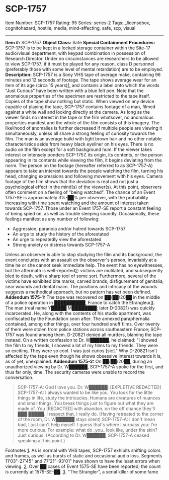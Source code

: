 # SCP-1757
Item Number: SCP-1757
Rating: 95
Series: series-2
Tags: _licensebox, cognitohazard, hostile, media, mind-affecting, safe, scp, visual

---

**Item #:** SCP-1757
**Object Class:** Safe
**Special Containment Procedures:** SCP-1757 is to be kept in a locked storage container within the Site-17 audio/visual department, with keypad combination in possession of Research Director. Under no circumstances are researchers to be allowed to view SCP-1757; if it must be played for any reason, class D personnel (preferably those with some level of mental retardation) are to be employed.
**Description:** SCP-1757 is a Sony VHS tape of average make, containing 96 minutes and 12 seconds of footage. The tape shows average wear for an item of its age (circa 15 years)[1](javascript:;), and contains a label onto which the words "Just Curious" have been written with a blue felt pen. Note that the anomalous properties of the specimen are restricted to the tape itself. Copies of the tape show nothing but static.
When viewed on any device capable of playing the tape, SCP-1757 contains footage of a man, filmed against a white wall and looking directly at the camera. As long as the viewer finds no interest in the tape or the film whatsover, no anomalous properties manifest and the whole of the film consists of this imagery. The likelihood of anomalies is further decreased if multiple people are viewing it simultaneously, unless all share a strong feeling of curiosity towards the film. The man is an average build with light brown hair and no other notable characteristics aside from heavy black eyeliner on his eyes. There is no audio on the film except for a soft background hum.
If the viewer takes interest or intensely ponders SCP-1757, its origin, its contents, or the person appearing in its contents while viewing the film, it begins deviating from the norm. The person on the footage (hereafter referred to as SCP-1757-A) appears to take an interest towards the people watching the film, turning his head, changing expressions and following movement with his eyes. Camera footage of the film shows that the deviation is real and not just a psychological effect in the mind(s) of the viewer(s). At this point, observers often comment on a feeling of "being watched".
The chance of an Event 1757-SE is approximately 3%-██% per observer, with the probability increasing with time spent watching and the amount of interest taken towards SCP-1757. Those under an Event 1757-SE report a constant feeling of being spied on, as well as trouble sleeping soundly. Occasionally, these feelings manifest as any number of following:
  * Aggression, paranoia and/or hatred towards SCP-1757
  * An urge to study the history of the aforestated
  * An urge to repeatedly view the aforestated
  * Strong anxiety or distress towards SCP-1757-A

Unless an observer is able to stop studying the film and its background, the event concludes with an assault on the observer's person, invariably at a time he or she cannot seek immediate help. The event has no eyewitnesses, but the aftermath is well-reported[2](javascript:;): victims are mutilated, and subsequently bled to death, with a sharp tool of some sort. Furthermore, several of the victims have exhibited bite marks, carved brands, disfigurement of genitalia, sear wounds and dental maim. The positions and intricacy of the wounds suggests a methodical approach, but no pattern has yet been defined.
**Addendum 1575-1:** The tape was recovered on ██/██/20██ in the middle of a police operation in ██████████, France to catch the Étrangleur[3](javascript:;). The man (real name Y█████ M████████; later D-20821) was quickly incarcerated. He, along with the contents of his studio apartment, was confiscated by the Foundation soon after.
The annexed paraphernalia contained, among other things, over four hundred snuff films. Over twenty of them were stolen from police stations across southeastern France; SCP-1757 was found among them. D-20821 denied all murders, blaming the tape instead. On a written confession to Dr. W██████, he claimed: "I showed the film to my friends, I showed a lot of my films to my friends. They were so exciting. They were so cool. I was just curios [sic]."
Why D-20821 isn't affected by the tape even though he shows obsessive interest towards it is, as of yet, unexplained.
**Addendum 1575-2:** On ██/██/20██, during an unauthorized viewing by Dr. W██████, SCP-1757-A spoke for the first, and thus far only, time. The security cameras were unable to record the conversation.
> <Begin Log>
> SCP-1757-A: God I love you.
> Dr. W██████: [EXPLETIVE REDACTED]
> SCP-1757-A: I always wanted to be like you. You look for the little things in life, study the intricacies. Humans are creatures of nuances and small things. You break things just to figure out what they are made of. You [REDACTED] with abandon, on the off chance they'll ███ █████. I respect that, I really do.
> (Having retreated to the corner of the room, Dr. W██████ stays silent)
> SCP-1757-A: I don't mean bad, I just can't help myself. I guess that's where I surpass you: I'm more curious. For example: what do _you_ look like, under the skin? Just curious.
> (According to Dr. W██████, SCP-1757-A ceased speaking at this point.)
> <End Log>
Footnotes
[1](javascript:;). As is normal with VHS tapes, SCP-1757 exhibits shifting colors and frames, as well as bursts of static and occasional audio loss. Segments 11'03"-27'45" and 77'21"-93'01" have shown to have the least errors when viewing.
[2](javascript:;). Over ██ cases of Event 1575-SE have been reported; the count is currently at 1575-SE-██.
[3](javascript:;). "The Strangler", a serial killer of some fame